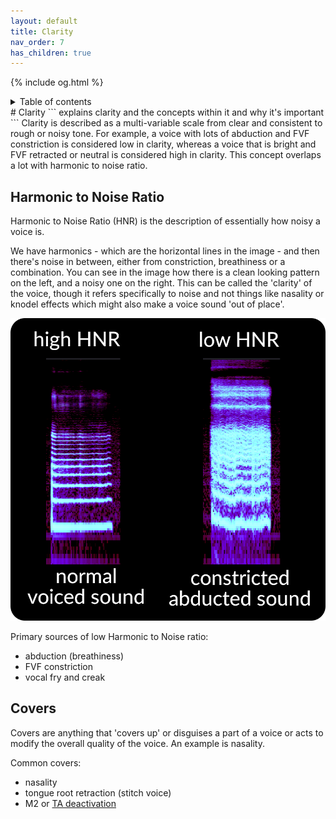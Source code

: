 ```yaml
---
layout: default
title: Clarity
nav_order: 7
has_children: true
---
```

{% include og.html %}
<details closed markdown="block">
  <summary>
    Table of contents
  </summary>
{: .text-delta }
1. TOC
{:toc}
</details>
# Clarity
```
explains clarity and the concepts within it and why it's important
```
Clarity is described as a multi-variable scale from clear and consistent to rough or noisy tone. For example, a voice with lots of abduction and FVF constriction is considered low in clarity, whereas a voice that is bright and FVF retracted or neutral is considered high in clarity. This concept overlaps a lot with harmonic to noise ratio.

## Harmonic to Noise Ratio
Harmonic to Noise Ratio (HNR) is the description of essentially how noisy a voice is.

We have harmonics - which are the horizontal lines in the image - and then there's noise in between, either from constriction, breathiness or a combination. You can see in the image how there is a clean looking pattern on the left, and a noisy one on the right. This can be called the 'clarity' of the voice, though it refers specifically to noise and not things like nasality or knodel effects which might also make a voice sound 'out of place'.

![HNR](/img/hnr.png)

Primary sources of low Harmonic to Noise ratio:
- abduction (breathiness)
- FVF constriction
- vocal fry and creak

## Covers
Covers are anything that 'covers up' or disguises a part of a voice or acts to modify the overall quality of the voice. An example is nasality.

Common covers:
- nasality
- tongue root retraction (stitch voice)
- M2 or [TA deactivation]()
